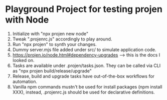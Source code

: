 # Playground Project for testing projen with Node
1. Initialize with "npx projen new node"
2. Tweak ".projenrc.js" accordingly to play around.
3. Run "npx projen" to synth your changes. 
4. Dummy server.mjs file added under src/ to simulate application code.
5. https://projen.io/node.html#dependency-upgrades --> this is the docs I looked on.
6. Tasks are available under .projen/tasks.json. They can be called via CLI as "npx projen build/release/upgrade"
7. Release, build and upgrade tasks have out-of-the-box workflows for automation.
8. Vanilla npm commands mustn't be used for install packages (npm install XXX), instead, .projenrc.js should be used for declarative definitions.